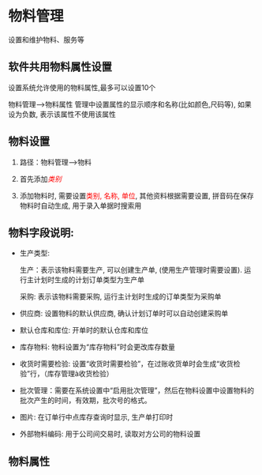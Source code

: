 # 物料管理

设置和维护物料、服务等

## 软件共用物料属性设置

设置系统允许使用的物料属性,最多可以设置10个

物料管理-->物料属性 管理中设置属性的显示顺序和名称(比如颜色,尺码等), 如果设为负数, 表示该属性不使用该属性

## 物料设置

1. 路径：物料管理-->物料

2. 首先添加<font color="red">*类别*</font>

3. 添加物料时, 需要设置<font color="red">类别, 名称, 单位</font>, 其他资料根据需要设置, 拼音码在保存物料时自动生成, 用于录入单据时搜索用

## 物料字段说明:

- 生产类型: 
  
  生产：表示该物料需要生产, 可以创建生产单, (使用生产管理时需要设置). 运行主计划时生成的计划订单类型为生产单
  
  采购: 表示该物料需要采购, 运行主计划时生成的订单类型为采购单

- 供应商: 设置物料的默认供应商, 确认计划订单时可以自动创建采购单

- 默认仓库和库位: 开单时的默认仓库和库位

- 库存物料: 物料设置为“库存物料”时会更改库存数量

- 收货时需要检验: 设置“收货时需要检验”，在过账收货单时会生成“收货检验”行，（库存管理à收货检验）

- 批次管理：需要在系统设置中“启用批次管理”，然后在物料设置中设置物料的批次产生的时间，有效期，批次号的格式。

- 图片: 在订单行中点库存查询时显示, 生产单打印时

- 外部物料编码: 用于公司间交易时, 读取对方公司的物料设置

## 物料属性